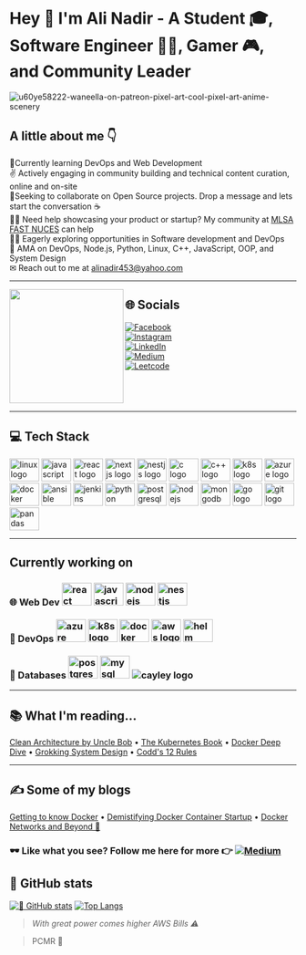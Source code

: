 # Hey 👋 I'm Ali Nadir - A Student 🎓, Software Engineer 👩‍💻, Gamer 🎮, and Community Leader 

![u60ye58222-waneella-on-patreon-pixel-art-cool-pixel-art-anime-scenery](https://github.com/alinadir44/alinadir44/assets/56518209/e581fdfc-8029-41d7-b6ca-d6047e3d7861)

## A little about me 👇

📖Currently learning DevOps and Web Development<br>✌ Actively engaging in community building and technical content curation, online and on-site<br>🧑Seeking to collaborate on Open Source projects. Drop a message and lets start the conversation ☕<br>🙋‍♂️ Need help showcasing your product or startup? My community at <a href="https://www.linkedin.com/company/mlsa-fast-nuces-karachi-chapter">MLSA FAST NUCES</a> can help <br>🙇‍♂️ Eagerly exploring opportunities in Software development and DevOps<br>💬 AMA on DevOps, Node.js, Python, Linux, C++, JavaScript, OOP, and System Design<br>✉ Reach out to me at <a href="mailto:alinadir453@yahoo.com">alinadir453@yahoo.com</a>

---
<img align="left" src="https://octodex.github.com/images/daftpunktocat-guy.gif" width="200px"/>

## 🌐 Socials

[![Facebook](https://img.shields.io/badge/Facebook-%231877F2.svg?logo=Facebook&logoColor=white)](https://facebook.com/alinadir43) <br>[![Instagram](https://img.shields.io/badge/Instagram-%23E4405F.svg?logo=Instagram&logoColor=white)](https://instagram.com/kazmi.san/) <br> [![LinkedIn](https://img.shields.io/badge/LinkedIn-%230077B5.svg?logo=linkedin&logoColor=white)](https://linkedin.com/in/salinadir) <br>[![Medium](https://img.shields.io/badge/Medium-12100E?logo=medium&logoColor=white)](https://medium.com/@@edgecake88) <br>
[![Leetcode](https://img.shields.io/badge/-LeetCode-critical?style=flat-square&amp;labelColor=0077B5&amp;logo=leetcode&amp)](https://leetcode.com/alinadir/) 
<br clear="left"/>

---

## 💻 Tech Stack
<div align="left">
 <img src="https://cdn.jsdelivr.net/gh/devicons/devicon/icons/linux/linux-original.svg" height="40" width="52" alt="linux logo"  />
  <img src="https://cdn.jsdelivr.net/gh/devicons/devicon/icons/javascript/javascript-original.svg" height="40" width="52" alt="javascript logo"  />
  <img src="https://cdn.jsdelivr.net/gh/devicons/devicon/icons/react/react-original.svg" height="40" width="52" alt="react logo"  />
 <img src="https://cdn.jsdelivr.net/gh/devicons/devicon/icons/nextjs/nextjs-original.svg" height="40" width="52" alt="nextjs logo"  />
 <img src="https://cdn.jsdelivr.net/gh/devicons/devicon/icons/nestjs/nestjs-plain.svg" height="40" width="52" alt="nestjs logo"  />
  <img src="https://cdn.jsdelivr.net/gh/devicons/devicon/icons/c/c-original.svg" height="40" width="52" alt="c logo"  />
 <img src="https://cdn.jsdelivr.net/gh/devicons/devicon/icons/cplusplus/cplusplus-original.svg" height="40" width="52" alt="c++ logo"  />
  <img src="https://cdn.jsdelivr.net/gh/devicons/devicon/icons/kubernetes/kubernetes-plain.svg" height="40" width="52" alt="k8s logo"  />
 <img src="https://cdn.jsdelivr.net/gh/devicons/devicon/icons/azure/azure-original.svg" height="40" width="52" alt="azure logo"  />
 <img src="https://cdn.jsdelivr.net/gh/devicons/devicon/icons/docker/docker-original.svg" height="40" width="52" alt="docker logo"  />
 <img src="https://cdn.jsdelivr.net/gh/devicons/devicon/icons/ansible/ansible-original.svg" height="40" width="52" alt="ansible logo"  />
 <img src="https://cdn.jsdelivr.net/gh/devicons/devicon/icons/jenkins/jenkins-original.svg" height="40" width="52" alt="jenkins logo"  />
  <img src="https://cdn.jsdelivr.net/gh/devicons/devicon/icons/python/python-original.svg" height="40" width="52" alt="python logo"  />
  <img src="https://cdn.jsdelivr.net/gh/devicons/devicon/icons/postgresql/postgresql-original.svg" height="40" width="52" alt="postgresql logo"  />
  <img src="https://cdn.jsdelivr.net/gh/devicons/devicon/icons/nodejs/nodejs-original.svg" height="40" width="52" alt="nodejs logo"  />
  <img src="https://cdn.jsdelivr.net/gh/devicons/devicon/icons/mongodb/mongodb-original.svg" height="40" width="52" alt="mongodb logo"  />
  <img src="https://cdn.jsdelivr.net/gh/devicons/devicon/icons/go/go-original.svg" height="40" width="52" alt="go logo"  />
  <img src="https://cdn.jsdelivr.net/gh/devicons/devicon/icons/git/git-original.svg" height="40" width="52" alt="git logo"  />
  <img src="https://cdn.jsdelivr.net/gh/devicons/devicon/icons/pandas/pandas-original.svg" height="40" width="52" alt="pandas logo"  />
</div>

---
## Currently working on
<div align="left">
 <h3>🌐 Web Dev
 <img src="https://cdn.jsdelivr.net/gh/devicons/devicon/icons/react/react-original.svg" height="40" width="52" alt="react logo"  />
 <img src="https://cdn.jsdelivr.net/gh/devicons/devicon/icons/javascript/javascript-original.svg" height="40" width="52" alt="javascript logo"  />
 <img src="https://cdn.jsdelivr.net/gh/devicons/devicon/icons/nodejs/nodejs-original.svg" height="40" width="52" alt="nodejs logo"  />
 <img src="https://cdn.jsdelivr.net/gh/devicons/devicon/icons/nestjs/nestjs-plain.svg" height="40" width="52" alt="nestjs logo"  /> 
  <br><br>
🐋 DevOps
 <img src="https://cdn.jsdelivr.net/gh/devicons/devicon/icons/azure/azure-original.svg" height="40" width="52" alt="azure logo"  />
 <img src="https://cdn.jsdelivr.net/gh/devicons/devicon/icons/kubernetes/kubernetes-plain.svg" height="40" width="52" alt="k8s logo"  />
 <img src="https://cdn.jsdelivr.net/gh/devicons/devicon/icons/docker/docker-original.svg" height="40" width="52" alt="docker logo"  /> 
  <img src="https://upload.wikimedia.org/wikipedia/commons/9/93/Amazon_Web_Services_Logo.svg" height="40" width="52" alt="aws logo"  /> 
  <img src="https://helm.sh/img/helm.svg" height="40" width="52" alt="helm logo"  /> 
  <br><br>
📑 Databases
 <img src="https://cdn.jsdelivr.net/gh/devicons/devicon/icons/postgresql/postgresql-original.svg" height="40" width="52" alt="postgresql logo"  />
 <img src="https://github.com/bwks/vendor-icons-svg/blob/master/mysql-logo.svg" height="40" width="52" alt="mysql logo"  />
 <img src="https://cayley.io/img/logo.png" alt="cayley logo"  />
 </h3>
</div>

 ---

## 📚 What I'm reading...

[Clean Architecture by Uncle Bob](https://blog.cleancoder.com/uncle-bob/2012/08/13/the-clean-architecture.html) • [The Kubernetes Book](https://nigelpoulton.com/books/) • [Docker Deep Dive](https://nigelpoulton.com/books/) • [Grokking System Design](https://www.designgurus.io/course/grokking-the-system-design-interview) • [Codd's 12 Rules](https://www.red-gate.com/simple-talk/databases/theory-and-design/codds-twelve-rules/)

---

## ✍ Some of my blogs

[Getting to know Docker](https://medium.com/@edgecake88/tearing-down-docker-to-the-basics-15f693cbc86e) • [Demistifying Docker Container Startup](https://blog.devops.dev/docker-cmd-vs-entrypoint-782754ee67a) • [Docker Networks and Beyond 🐋](https://medium.com/@edgecake88/talking-with-docker-containers-networks-and-beyond-6ad5dafd08d6)
<br>
### 🕶 Like what you see? Follow me here for more 👉 [![Medium](https://img.shields.io/badge/Medium-12100E?logo=medium&logoColor=white)](https://medium.com/@@edgecake88)


## 👀 GitHub stats
[![👀 GitHub stats](https://github-readme-stats.vercel.app/api?username=alinadir44&show_icons=true&theme=radical)](https://github.com/alinadir44/github-readme-stats)
[![Top Langs](https://github-readme-stats-git-masterrstaa-rickstaa.vercel.app/api/top-langs/?username=alinadir44&layout=donut&hide=javascript,css,scss,html&theme=tokyonight)](https://github.com/alinadir44/github-readme-stats)

> *With great power comes higher AWS Bills ⚠*

> PCMR 🤘


<!---
alinadir44/alinadir44 is a ✨ special ✨ repository because its `README.md` (this file) appears on your GitHub profile.
You can click the Preview link to take a look at your changes.
--->
